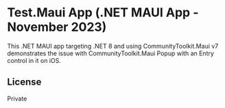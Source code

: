 # Test.Maui App (.NET MAUI App - November 2023)

This .NET MAUI app targeting .NET 8 and using CommunityToolkit.Maui v7 demonstrates the issue with CommunityToolkit.Maui Popup with an Entry control in it on iOS.

## License
Private